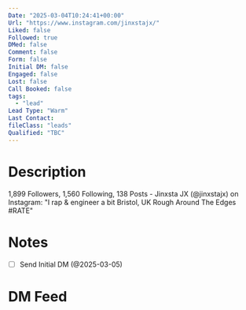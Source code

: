 ```yaml
---
Date: "2025-03-04T10:24:41+00:00"
Url: "https://www.instagram.com/jinxstajx/"
Liked: false
Followed: true
DMed: false
Comment: false
Form: false
Initial DM: false
Engaged: false
Lost: false
Call Booked: false
tags:
  - "lead"
Lead Type: "Warm"
Last Contact:
fileClass: "leads"
Qualified: "TBC"
---
```

# Description
1,899 Followers, 1,560 Following, 138 Posts - Jinxsta JX (@jinxstajx) on Instagram: "I rap & engineer a bit
Bristol, UK
Rough Around The Edges #RATE"
# Notes
- [ ] Send Initial DM (@2025-03-05)
# DM Feed